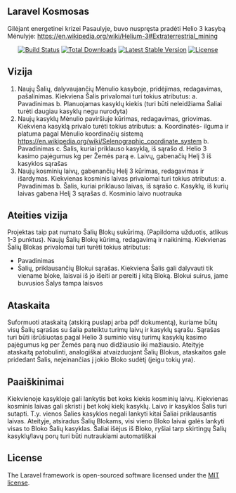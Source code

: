 ## Laravel Kosmosas

Gilėjant energetinei krizei Pasaulyje, buvo nuspręsta pradėti Helio 3 kasybą Mėnulyje:
https://en.wikipedia.org/wiki/Helium-3#Extraterrestrial_mining

<p align="center">
<a href="https://travis-ci.org/laravel/framework"><img src="https://travis-ci.org/laravel/framework.svg" alt="Build Status"></a>
<a href="https://packagist.org/packages/laravel/framework"><img src="https://img.shields.io/packagist/dt/laravel/framework" alt="Total Downloads"></a>
<a href="https://packagist.org/packages/laravel/framework"><img src="https://img.shields.io/packagist/v/laravel/framework" alt="Latest Stable Version"></a>
<a href="https://packagist.org/packages/laravel/framework"><img src="https://img.shields.io/packagist/l/laravel/framework" alt="License"></a>
</p>

## Vizija
1. Naujų Šalių, dalyvaujančių Mėnulio kasyboje, pridėjimas, redagavimas,
pašalinimas. Kiekviena Šalis privalomai turi tokius atributus:
a. Pavadinimas
b. Planuojamas kasyklų kiekis (turi būti neleidžiama Šaliai turėti daugiau
kasyklų negu nurodyta)
2. Naujų kasyklų Mėnulio paviršiuje kūrimas, redagavimas, griovimas. Kiekviena
kasyklą privalo turėti tokius atributus:
a. Koordinatės- ilguma ir platuma pagal Mėnulio koordinačių sistemą
https://en.wikipedia.org/wiki/Selenographic_coordinate_system
b. Pavadinimas
c. Šalis, kuriai priklauso kasyklą, iš sąrašo
d. Helio 3 kasimo pajėgumus kg per Žemės parą
e. Laivų, gabenačių Helį 3 iš kasyklos sąrašas
3. Naujų kosminių laivų, gabenančių Helį 3 kūrimas, redagavimas ir išardymas.
Kiekvienas kosminis laivas privalomai turi tokius atributus:
a. Pavadinimas
b. Šalis, kuriai priklauso laivas, iš sąrašo
c. Kasyklų, iš kurių laivas gabena Helį 3 sąrašas
d. Kosminio laivo nuotrauka


## Ateities vizija

Projektas taip pat numato Šalių Blokų sukūrimą. (Papildoma užduotis, atlikus 1-3
punktus). Naujų Šalių Blokų kūrimą, redagavimą ir naikinimą. Kiekvienas Šalių Blokas
privalomai turi turėti tokius atributus:
- Pavadinimas
- Šalių, priklausančių Blokui sąrašas. Kiekviena Šalis gali dalyvauti tik
viename bloke, laisvai iš jo išeiti ar pereiti į kitą Bloką. Blokui suirus, jame
buvusios Šalys tampa laisvos


## Ataskaita

Suformuoti ataskaitą (atskirą puslapį arba pdf dokumentą), kuriame būtų visų Šalių
sąrašas su šalia pateiktu turimų laivų ir kasyklų sąrašu. Sąrašas turi būti išrūšiuotas
pagal Helio 3 suminio visų turimų kasyklų kasimo pajėgumus kg per Žemės parą nuo
didžiausio iki mažiausio.
Ateityje ataskaitą patobulinti, analogiškai atvaizduojant Šalių Blokus, ataskaitos gale
pridedant Šalis, neįeinančias į jokio Bloko sudėtį (jeigu tokių yra).

## Paaiškinimai

Kiekvienoje kasykloje gali lankytis bet koks kiekis kosminių laivų. Kiekvienas kosminis
laivas gali skristi į bet kokį kiekį kasyklų. Laivo ir kasyklos Šalis turi sutapti. T.y. vienos
Šalies kasyklos negali lankyti kitai Šaliai priklausantis laivas.
Ateityje, atsiradus Šalių Blokams, visi vieno Bloko laivai galės lankyti visas to Bloko
Šalių kasyklas. Šaliai išėjus iš Bloko, ryšiai tarp skirtingų Šalių kasyklų/lavų porų turi
būti nutraukiami automatiškai


## License

The Laravel framework is open-sourced software licensed under the [MIT license](https://opensource.org/licenses/MIT).
